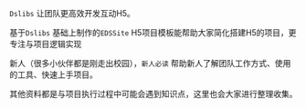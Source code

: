 `Dslibs` 让团队更高效开发互动H5。

基于`Dslibs` 基础上制作的`EDSSite` H5项目模板能帮助大家简化搭建H5的项目，更专注与项目逻辑实现

新人（很多小伙伴都是刚走出校园），`新人必读` 帮助新人了解团队工作方式、使用的工具、快速上手项目。

其他资料都是与项目执行过程中可能会遇到知识点，这里也会大家进行整理收集。
